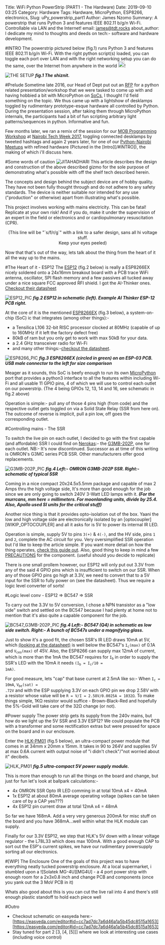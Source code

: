 Title: WiFi Python PowerStrip (PART1 - The Hardware)
Date: 2019-09-10 03:25
Category: Hardware
Tags: Hardware, MicroPython, ESP8266, electronics,
Slug: uPy_powerstrip_part1
Author: James Nzomo
Summary: A powerstrip that runs Python 3 and features IEEE 802.11 b/g/n Wi-Fi. Controllable via LAN and the Internet!
email: james@tdt.rocks
about_author: I dedicate my mind to thoughts and deeds on tech:- software and hardware development.


#INTRO
The powerstrip pictured below (fig.1) runs Python 3 and features IEEE 802.11 b/g/n Wi-Fi.
With the right python script(s) loaded, you can toggle each port over LAN and
with the right networking setup you can do the same, over the Internet from anywhere in the world
<img class="emoji" alt="sunglasses" height="20" width="20" style="display: inline;"
src="https://github.githubassets.com/images/icons/emoji/unicode/1f60e.png">!

![THE SETUP][THE_SHIZNIT]
***fig.1 The shiznit.***


#Prelude
Sometime late 2016, our Head of Dept put out an [RFP][WIKIP_RFP] for a python related
presentation/workshop that we were tasked to come up with and having hobbied a bit with MicroPython on
[SoCs][WIKIP_SoC], I thought I'd field something on the topic.
We thus came up with a lightshow of desklamps toggled by rudimentary prototype-esque hardware all
controlled by Python. During the presentation session, after taking them through MicroPython
internals, the participants had a bit of fun scripting arbitrary light patterns/sequences in python.
Informative and fun.

Few months later, we ran a remix of the session for our [MOB Programming Workshop][JUMONTW2017]
at [Nairobi Tech Week 2017][NTW2017], toggling connected desklamps by tweeted hashtags and
again 2 years later, for one of our [Python-Nairobi Meetups][PYNBO_180519] with refined hardware
(Pictured in the [Intro][/#INTRO]), the making of which i'll discuss here.

#Some words of caution
![JITAHADHARI][JITAHADHARI]
This article describes the design and construction of the above described gizmo for
the sole purpose of demonstrating what's possible with off the shelf tech described herein.

The concepts and design behind the subject device are of hobby quality. They have not been
fully thought through and do not adhere to any safety standards.
The device is neither suitable nor intended for any use ("production" or otherwise)
apart from illustrating what's possible.

This project involves working with mains electricity. This can be fatal!
Replicate at your own risk! And if you do, make it under the supervision of an expert in the field
or electronics and or cardiopulmonary resuscitation (CPR).
<center>
(This line will be "`s/f/r/g`" with a link to a safer design, sans all hi voltage stuff.<br>Keep your eyes peeled)
</center>

Now that that's out of the way, lets talk about the thing from the heart of it all the way up to the mains.

#The Heart of it - ESP12
The [ESP12][ESP12] (fig.2 below) is really a ESP8266EX nicely soldered onto a 24x16mm breakout board with a
PCB trace WiFi antenna, oscillator, SPI flash memory and a few passives all tucked away under
a nice square FCC approved RFI shield. I got the AI-Thinker ones. [Checkout their datasheet][ESP12_DATASHEET]

![ESP12_PIC][ESP12_PIC]
***fig.2 ESP12 in schematic (left). Example AI Thinker ESP-12 PCB right.***

At the core of it is the mentioned [ESP8266EX][ESPRESSIF] (fig.3 below), a system-on-chip (SoC) ic that integrates (among other things):-

- a Tensilica L106 32-bit RISC processor clocked at 80MHz (capable of up to 160MHz if it left the factory defect free)
- 80kB of ram but you only get to work with max 50kB for your data.
- a 2.4 GHz transceiver radio for Wi-Fi
- and many other things:-[checkout the datasheet][ESP8266_DATASHEET].

![ESP8266_PIC][ESP8266_PIC]
***fig.3 ESP8266EX (circled in green) on an ESP-03 PCB. USB male connector to the left for size comparison***


Meager as it sounds, this SoC is beefy enough to run its own [MicroPython][MICROPYTHON] port
that provides a python3 interface to all the features within including Wi-Fi and all usable
11 GPIO pins, 4 of which we will use to control each outlet on our powerstrip.
(The 4 being GPIOs 12, 13, 14 and 16, see schematic in fig.2 above)

Operation is simple:- pull any of those 4 pins high (from code) and the respective outlet
gets toggled on via a Solid State Relay (SSR from here on).
The outcome of reverse is implicit, pull a pin low, off goes the corresponding outlet.



#Controlling mains - The SSR

To switch the live pin on each outlet, I decided to go with the first capable
(and affordable) SSR I could find on [Nerokas][NEROKAS_G3MB-202P]:- the [G3MB-202P][G3MB-202P_DATASHEET],
one for each outlet.
NB:- It's now discontinued. Successor as at time of this writing is OMRON's G3MC series PCB SSR.
Other manufacturers offer good replacements.

![G3MB-202P_PIC][G3MB-202P_PIC]
***fig.4 Left:- OMRON G3MB-202P SSR. Right:- schematic of typical SSR***

Coming in a nice compact 20x24.5x5.5mm package and capable of max 2 Amps thru the high voltage side,
It's more than good enough for the job since we are only going to switch 240V 3-Watt LED lamps with it.
***(For the murrcans, mm here = millimeters. For moonlanding units, divide by 25.4. Also, Apollo used SI units for the critical stuff)***

Another nice thing is that it provides opto-isolation out of the box. Yaani the low and high voltage side
are electronically isolated by an [optocoupler][WIKIP_OPTOCOUPLER] and all it asks for is 5V to power
its internal IR LED.

Operation is simple, supply 5V to pins `3(+)` & `4(-)`, and the HV side, pins `1` and `2`, complete the AC circuit for you.
Very oversimplified SSR operation but I'd like to keep the article simple. If you want more detail on how
the thing operates, [check this guide out][OMRON_SSR_TECH_EXPLANATION]. Also, good thing to keep in mind
a few [PRECAUTIONS][OMRON_SSR_PRECAUTIONS] for the component. (useful should you decide to replicate)

There is one small prollem however, our ESP12 will only put out 3.3V from any of the said 4 GPIO pins
which is insufficient to switch on our SSR. When any of those GPIO pins go high at 3.3V, we need to convert
that to a 5V input for the SSR to fully power on (see the datasheet). Thus we require a logic level
converter of sorts!

#Logic level conv - ESP12 => BC547 => SSR

To carry out the 3.3V to 5V conversion, I chose a NPN transistor as a "low side" switch and settled
on the BC547 because I had plenty at home not to mention that it's also quite a capable component for the job.

![BC547_G3MB-202P_PIC][BC547_G3MB-202P_PIC]
***fig.4 Left:- BC547 (Q4) in schematic as low side switch. Right:- A bunch of BC547s under a magnifying glass.***

Just to show it's a good fit, the chosen SSR's IR LED draws 10mA at 5V, which [(looking at the datasheet)][BC547_DATASHEET]
is well below the BC547's <code>I<sub>c</sub>(max)</code> of 0.1A and <code>V<sub>ceo</sub>(max)</code> of 45V.
Also, the ESP8266 can supply max 12mA of current, which is more than the 1mA the BC547 requires for
<code>I<sub>b</sub></code> in order to supply the SSR's LED with the 10mA it needs <code>(I<sub>b</sub> = I<sub>c</sub>/10 = 1mA)</code>.

For good measure, lets "cap" that base current at 2.5mA like so:- When <code>I<sub>c</sub> = 10mA</code>, <code>V<sub>be</sub>(sat) = .72V</code>
and with the ESP supplying 3.3V on each GPIO pin we drop 2.58V with a resistor whose value will
be `R = V/I = 2.58V/0.0025A = 1032Ω`.
To make things simple, 1KΩ resistor would suffice - Brown-Black-Red and hopefully the 5%-Gold will take
care of the 32Ω change (or not).

#Power supply
The power strip gets its supply from the 240v mains, but how do we light up the 5V SSR and 3.3V ESP12?
We could populate the PCB with a transformer and some rectification extras but were pressed for space on
the board and in our enclosure.

Enter the [HLK-PM01][HLK-PM01] (fig.5 below), an ultra-compact power module that comes in at 34mm x 20mm x 15mm.
It takes in 90 to 264V and supplies 5V at max 0.6A current with output noise of "i didn't check"/"not worried about it" decibels.

![HLK_PM01][HLK_PM01_PIC]
***fig.5 ultra-compact 5V power supply module.***

This is more than enough to run all the things on the board and change, but just for fun let's look at ballpark calculations:-
 - 4x OMRON SSR Opto IR LED comming in at total 10mA x4 = 40mA
 - 1x ESP12 at about 80mA average operating voltage (spikes can be taken care of by a CAP yes???)
 - 4x ESP12 pin current draw at total 12mA x4 = 48mA

So far we have 168mA. Add a very very generous 200mA for misc stuff on the board and you have 368mA...well within what the
HLK module can supply.

Finally for our 3.3V ESP12, we step that HLK's 5V down with a linear voltage regulator - the L78L33 which does max 100mA.
With a good enough CAP to sort out the ESP's current spikes, we have our rudimentary powersupply sorting all our electronics.


#[WIP] The Enclosure
One of the goals of this project was to have everything neatly tucked powerstrip enclosure.
At a local supermarket, i stumbled upon a ![Solatek MG-4U][MG4U] - a 4 port power strip
with enough room for a 2x3x0.8 inch and change PCB and components (once you yank out the 3 MoV PCB in it)

Whats also good about this is you can cut the live rail into 4 and there's still enough plastic standoff to hold each piece well

#Outro
- Checkout schematic on easyeda here:- [https://easyeda.com/editor#id=cc7ad7dc7a6d46a1a5b45dc8515a1653][https://easyeda.com/editor#id=cc7ad7dc7a6d46a1a5b45dc8515a1653]
- Stay tuned for part 2 [3, [4, [5]]] where we look at interesting use cases (including voice control)


[THE_SHIZNIT]: img/uPy_powerstrip/uPy_powerstrip.jpg "THE SHIZNIT"
[JITAHADHARI]: img/uPy_powerstrip/jitahadhari.jpg "HIGH VOLTAGE WARNINGS"
[ESP12_PIC]: img/uPy_powerstrip/esp12.jpg "ESP12"
[ESP8266_PIC]: img/uPy_powerstrip/esp8266_esp3.png "ESP8266 on an ESP-03 PCB"
[G3MB-202P_PIC]: img/uPy_powerstrip/G3MB-202P_plus_schematic.jpg "G3MB-202P and Typical ssr schematic"
[BC547_G3MB-202P_PIC]: img/uPy_powerstrip/BC547_G3MB-202P.jpg "BC547_G3MB-202P_SCHEMATIC"
[HLK_PM01_PIC]: img/uPy_powerstrip/HLK_PM01_PIC.jpg "HLK_PM01_PIC"



[WIKIP_RFP]: https://en.wikipedia.org/wiki/Request_for_proposal
[WIKIP_SoC]: https://en.wikipedia.org/wiki/System_on_a_chip
[JUMONTW2017]: https://twitter.com/nairobitechweek/status/844512757219295233
[NTW2017]: http://nairobitechweek.com/
[PYNBO_180519]:https://www.meetup.com/Python-Nairobi/events/cqbkrqyzhbxb/
[ESP12]: https://www.esp8266.com/wiki/doku.php?id=esp8266-module-family#esp-12
[ESP12_DATASHEET]: https://wiki.ai-thinker.com/_media/esp8266/a014ps01.pdf
[ESPRESSIF]: https://www.espressif.com/products/hardware/esp8266ex/overview/
[ESP8266_DATASHEET]: https://www.espressif.com/sites/default/files/documentation/0a-esp8266ex_datasheet_en.pdf
[MICROPYTHON]: https://micropython.org
[NEROKAS]: https://store.nerokas.co.ke
[NEROKAS_G3MB-202P]: https://store.nerokas.co.ke/index.php?route=product/product&product_id=1886
[G3MB-202P_DATASHEET]: https://store.nerokas.co.ke/index.php?route=product/product&product_id=1886
[OMRON_SSR_TECH_EXPLANATION]: https://www.ia.omron.com/data_pdf/guide/18/ssr_tg_e_9_2.pdf
[OMRON_SSR_PRECAUTIONS]: https://omronfs.omron.com/en_US/ecb/products/pdf/precautions_ssr.pdf
[BC547_DATASHEET]: https://www.onsemi.com/pub/Collateral/BC546-D.PDF
[HLK-PM01]: http://www.hlktech.net/product_detail.php?ProId=54
[EASYEDA_PROJECT]: https://easyeda.com/mrmoje/pycon-ke-18-micropython-lampshow
